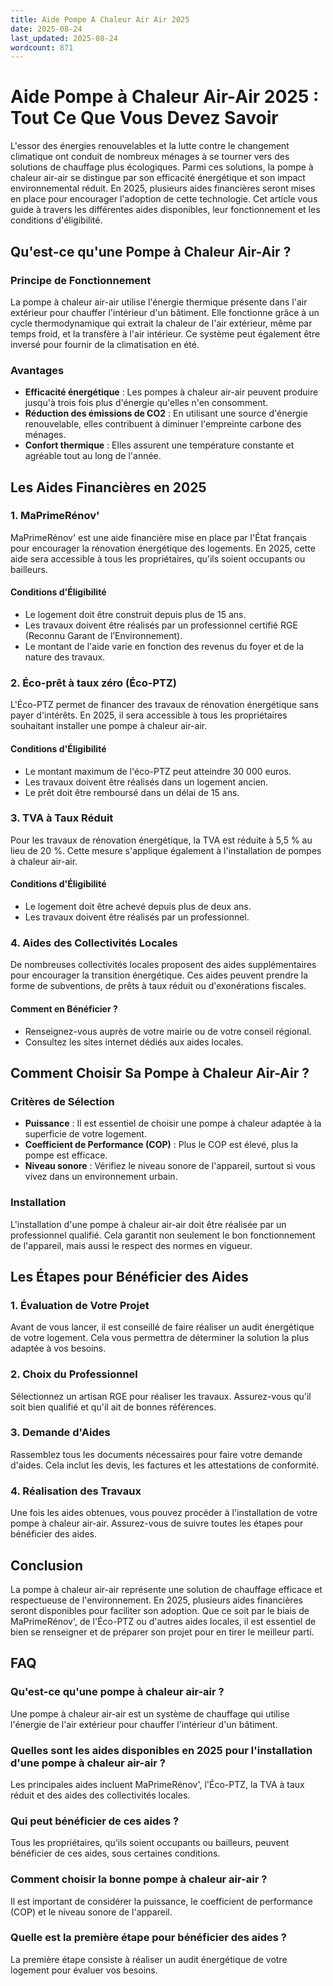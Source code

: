 ```yaml
---
title: Aide Pompe A Chaleur Air Air 2025
date: 2025-08-24
last_updated: 2025-08-24
wordcount: 871
---
```


# Aide Pompe à Chaleur Air-Air 2025 : Tout Ce Que Vous Devez Savoir

L'essor des énergies renouvelables et la lutte contre le changement climatique ont conduit de nombreux ménages à se tourner vers des solutions de chauffage plus écologiques. Parmi ces solutions, la pompe à chaleur air-air se distingue par son efficacité énergétique et son impact environnemental réduit. En 2025, plusieurs aides financières seront mises en place pour encourager l'adoption de cette technologie. Cet article vous guide à travers les différentes aides disponibles, leur fonctionnement et les conditions d'éligibilité.

## Qu'est-ce qu'une Pompe à Chaleur Air-Air ?

### Principe de Fonctionnement

La pompe à chaleur air-air utilise l'énergie thermique présente dans l'air extérieur pour chauffer l'intérieur d'un bâtiment. Elle fonctionne grâce à un cycle thermodynamique qui extrait la chaleur de l'air extérieur, même par temps froid, et la transfère à l'air intérieur. Ce système peut également être inversé pour fournir de la climatisation en été.

### Avantages

- **Efficacité énergétique** : Les pompes à chaleur air-air peuvent produire jusqu'à trois fois plus d'énergie qu'elles n'en consomment.
- **Réduction des émissions de CO2** : En utilisant une source d'énergie renouvelable, elles contribuent à diminuer l'empreinte carbone des ménages.
- **Confort thermique** : Elles assurent une température constante et agréable tout au long de l'année.

## Les Aides Financières en 2025

### 1. MaPrimeRénov'

MaPrimeRénov' est une aide financière mise en place par l'État français pour encourager la rénovation énergétique des logements. En 2025, cette aide sera accessible à tous les propriétaires, qu'ils soient occupants ou bailleurs.

#### Conditions d'Éligibilité

- Le logement doit être construit depuis plus de 15 ans.
- Les travaux doivent être réalisés par un professionnel certifié RGE (Reconnu Garant de l’Environnement).
- Le montant de l'aide varie en fonction des revenus du foyer et de la nature des travaux.

### 2. Éco-prêt à taux zéro (Éco-PTZ)

L'Éco-PTZ permet de financer des travaux de rénovation énergétique sans payer d'intérêts. En 2025, il sera accessible à tous les propriétaires souhaitant installer une pompe à chaleur air-air.

#### Conditions d'Éligibilité

- Le montant maximum de l'éco-PTZ peut atteindre 30 000 euros.
- Les travaux doivent être réalisés dans un logement ancien.
- Le prêt doit être remboursé dans un délai de 15 ans.

### 3. TVA à Taux Réduit

Pour les travaux de rénovation énergétique, la TVA est réduite à 5,5 % au lieu de 20 %. Cette mesure s'applique également à l'installation de pompes à chaleur air-air.

#### Conditions d'Éligibilité

- Le logement doit être achevé depuis plus de deux ans.
- Les travaux doivent être réalisés par un professionnel.

### 4. Aides des Collectivités Locales

De nombreuses collectivités locales proposent des aides supplémentaires pour encourager la transition énergétique. Ces aides peuvent prendre la forme de subventions, de prêts à taux réduit ou d'exonérations fiscales.

#### Comment en Bénéficier ?

- Renseignez-vous auprès de votre mairie ou de votre conseil régional.
- Consultez les sites internet dédiés aux aides locales.

## Comment Choisir Sa Pompe à Chaleur Air-Air ?

### Critères de Sélection

- **Puissance** : Il est essentiel de choisir une pompe à chaleur adaptée à la superficie de votre logement.
- **Coefficient de Performance (COP)** : Plus le COP est élevé, plus la pompe est efficace.
- **Niveau sonore** : Vérifiez le niveau sonore de l'appareil, surtout si vous vivez dans un environnement urbain.

### Installation

L'installation d'une pompe à chaleur air-air doit être réalisée par un professionnel qualifié. Cela garantit non seulement le bon fonctionnement de l'appareil, mais aussi le respect des normes en vigueur.

## Les Étapes pour Bénéficier des Aides

### 1. Évaluation de Votre Projet

Avant de vous lancer, il est conseillé de faire réaliser un audit énergétique de votre logement. Cela vous permettra de déterminer la solution la plus adaptée à vos besoins.

### 2. Choix du Professionnel

Sélectionnez un artisan RGE pour réaliser les travaux. Assurez-vous qu'il soit bien qualifié et qu'il ait de bonnes références.

### 3. Demande d'Aides

Rassemblez tous les documents nécessaires pour faire votre demande d'aides. Cela inclut les devis, les factures et les attestations de conformité.

### 4. Réalisation des Travaux

Une fois les aides obtenues, vous pouvez procéder à l'installation de votre pompe à chaleur air-air. Assurez-vous de suivre toutes les étapes pour bénéficier des aides.

## Conclusion

La pompe à chaleur air-air représente une solution de chauffage efficace et respectueuse de l'environnement. En 2025, plusieurs aides financières seront disponibles pour faciliter son adoption. Que ce soit par le biais de MaPrimeRénov', de l'Éco-PTZ ou d'autres aides locales, il est essentiel de bien se renseigner et de préparer son projet pour en tirer le meilleur parti.

## FAQ

### Qu'est-ce qu'une pompe à chaleur air-air ?

Une pompe à chaleur air-air est un système de chauffage qui utilise l'énergie de l'air extérieur pour chauffer l'intérieur d'un bâtiment.

### Quelles sont les aides disponibles en 2025 pour l'installation d'une pompe à chaleur air-air ?

Les principales aides incluent MaPrimeRénov', l'Éco-PTZ, la TVA à taux réduit et des aides des collectivités locales.

### Qui peut bénéficier de ces aides ?

Tous les propriétaires, qu'ils soient occupants ou bailleurs, peuvent bénéficier de ces aides, sous certaines conditions.

### Comment choisir la bonne pompe à chaleur air-air ?

Il est important de considérer la puissance, le coefficient de performance (COP) et le niveau sonore de l'appareil.

### Quelle est la première étape pour bénéficier des aides ?

La première étape consiste à réaliser un audit énergétique de votre logement pour évaluer vos besoins.